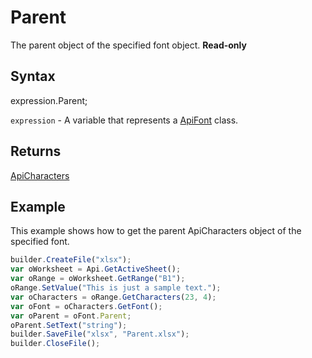 # Parent

The parent object of the specified font object.  **Read-only**

## Syntax

expression.Parent;

`expression` - A variable that represents a [ApiFont](../ApiFont.md) class.

## Returns

[ApiCharacters](../../ApiCharacters/ApiCharacters.md)

## Example

This example shows how to get the parent ApiCharacters object of the specified font.

```javascript
builder.CreateFile("xlsx");
var oWorksheet = Api.GetActiveSheet();
var oRange = oWorksheet.GetRange("B1");
oRange.SetValue("This is just a sample text.");
var oCharacters = oRange.GetCharacters(23, 4);
var oFont = oCharacters.GetFont();
var oParent = oFont.Parent;
oParent.SetText("string");
builder.SaveFile("xlsx", "Parent.xlsx");
builder.CloseFile();